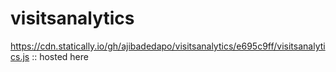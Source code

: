 # visitsanalytics


https://cdn.statically.io/gh/ajibadedapo/visitsanalytics/e695c9ff/visitsanalytics.js :: hosted here

